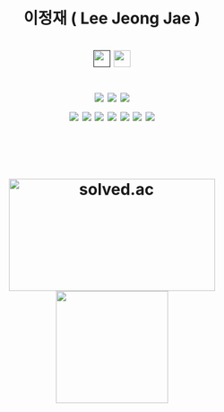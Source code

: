 <div align="center">
  
  <h1>이정재 ( Lee Jeong Jae )<h1/>

  
  <a href=""><img height="30" src="https://img.shields.io/badge/Projects-000000?style=flat-square&logo=notion&logoColor=white"/></a>
  <a href="https://www.notion.so/f89131b52f264414967bb021dad987e9"><img height="30" src="https://img.shields.io/badge/LeeJeongJae-d3d3d3?style=flat-square&logo=notion&logoColor=black"/></a>
  
  <img src="https://img.shields.io/badge/Git-F05032?style=flat-square&logo=git&logoColor=white"/>
  <img src="https://img.shields.io/badge/Jira-0052CC?style=flat-square&logo=jira&logoColor=white"/>
  <img src="https://img.shields.io/badge/Notion-000000?style=flat-square&logo=notion&logoColor=white"/>
  
  <br/>
  <img src="https://img.shields.io/badge/Spring-6DB33F?style=flat-square&logo=spring&logoColor=white"/>
  <img src="https://img.shields.io/badge/Spring Boot-6DB33F?style=flat-square&logo=springboot&logoColor=white"/>
  <img src="https://img.shields.io/badge/Mysql-4479A1?style=flat-square&logo=mysql&logoColor=white"/>
  <img src="https://img.shields.io/badge/Jenkins-D24939?style=flat-square&logo=jenkins&logoColor=white"/>
  <img src="https://img.shields.io/badge/Vue-4FC08D?style=flat-square&logo=vue.js&logoColor=white"/>
  <img src="https://img.shields.io/badge/React-61DAFB?style=flat-square&logo=react&logoColor=white"/>
  <img src="https://img.shields.io/badge/Unity-FFFFFF?style=flat-square&logo=unity&logoColor=black"/>
  
  <br/><br/>
  <img height="200" width="368" alt="solved.ac" src="http://mazassumnida.wtf/api/v2/generate_badge?boj=cssopy"/>
  <img height="200" src="https://github-readme-stats.vercel.app/api/top-langs/?username=cssopy&theme=dracula&exclude_repo=clone-web-scrapper,clone-zoom&hide=Procfile&layout=compact&langs_count=8"/>
 
</div>
